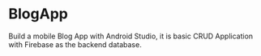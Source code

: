 # BlogApp
Build a mobile Blog App with Android Studio, it is basic CRUD Application with Firebase as the backend database.
